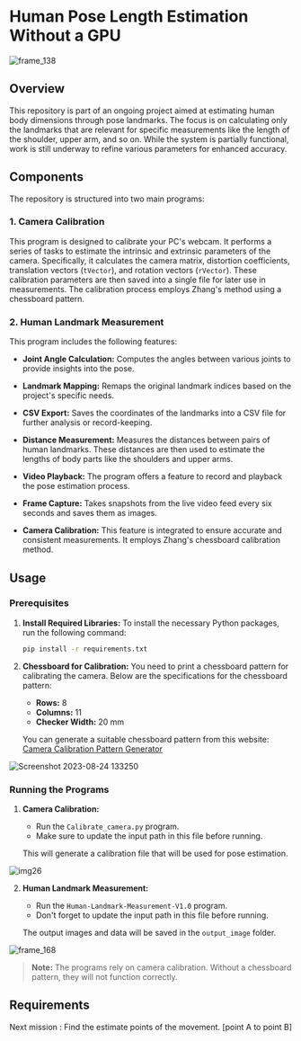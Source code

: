 # Human Pose Length Estimation Without a GPU

![frame_138](https://github.com/bring-nirachornkul/Human-Landmark-Measurement/assets/89494368/8ac0899c-28ab-4246-8712-f021bacbd4c5)

## Overview

This repository is part of an ongoing project aimed at estimating human body dimensions through pose landmarks. The focus is on calculating only the landmarks that are relevant for specific measurements like the length of the shoulder, upper arm, and so on. While the system is partially functional, work is still underway to refine various parameters for enhanced accuracy.

## Components

The repository is structured into two main programs:

### 1. Camera Calibration

This program is designed to calibrate your PC's webcam. It performs a series of tasks to estimate the intrinsic and extrinsic parameters of the camera. Specifically, it calculates the camera matrix, distortion coefficients, translation vectors (`tVector`), and rotation vectors (`rVector`). These calibration parameters are then saved into a single file for later use in measurements. The calibration process employs Zhang's method using a chessboard pattern.




### 2. Human Landmark Measurement

This program includes the following features:

- **Joint Angle Calculation:** Computes the angles between various joints to provide insights into the pose.
  
- **Landmark Mapping:** Remaps the original landmark indices based on the project's specific needs.
  
- **CSV Export:** Saves the coordinates of the landmarks into a CSV file for further analysis or record-keeping.
  
- **Distance Measurement:** Measures the distances between pairs of human landmarks. These distances are then used to estimate the lengths of body parts like the shoulders and upper arms.
  
- **Video Playback:** The program offers a feature to record and playback the pose estimation process.
  
- **Frame Capture:** Takes snapshots from the live video feed every six seconds and saves them as images.
  
- **Camera Calibration:** This feature is integrated to ensure accurate and consistent measurements. It employs Zhang's chessboard calibration method.

## Usage

### Prerequisites

1. **Install Required Libraries:** To install the necessary Python packages, run the following command:
    ```bash
    pip install -r requirements.txt
    ```

2. **Chessboard for Calibration:** You need to print a chessboard pattern for calibrating the camera. Below are the specifications for the chessboard pattern:

    - **Rows:** 8
    - **Columns:** 11
    - **Checker Width:** 20 mm
  
    You can generate a suitable chessboard pattern from this website: [Camera Calibration Pattern Generator](https://calib.io/pages/camera-calibration-pattern-generator)


![Screenshot 2023-08-24 133250](https://github.com/bring-nirachornkul/Human-Landmark-Measurement/assets/89494368/d530cc1c-8826-4687-b809-ed3090db874b)


### Running the Programs

1. **Camera Calibration:**
    - Run the `Calibrate_camera.py` program.
    - Make sure to update the input path in this file before running.
    
    This will generate a calibration file that will be used for pose estimation.


![img26](https://github.com/bring-nirachornkul/Human-Landmark-Measurement/assets/89494368/8a774b1b-927e-4b7b-964d-1afeed2bd163)


2. **Human Landmark Measurement:**
    - Run the `Human-Landmark-Measurement-V1.0` program.
    - Don't forget to update the input path in this file before running.
    
    The output images and data will be saved in the `output_image` folder.

![frame_168](https://github.com/bring-nirachornkul/Human-Landmark-Measurement/assets/89494368/4e858285-330b-4903-ae14-7e3bb9997b10)

   

> **Note:** The programs rely on camera calibration. Without a chessboard pattern, they will not function correctly.


## Requirements




Next mission : Find the estimate points of the movement. [point A to point B]
